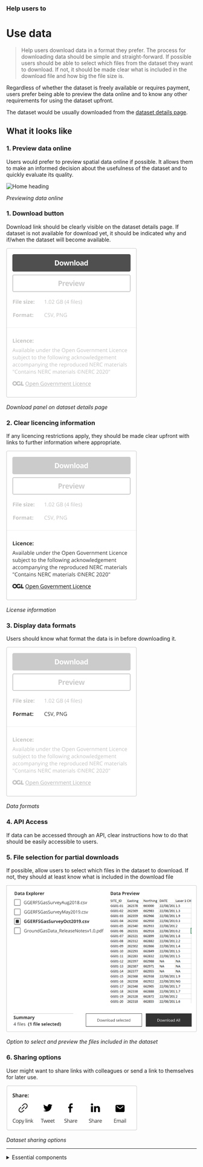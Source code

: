 ### Help users to
# Use data

> Help users download data in a format they prefer. The process for downloading data should be simple and straight-forward. If possible users should be able to select which files from the dataset they want to download. If not, it should be made clear what is included in the download file and how big the file size is.

Regardless of whether the dataset is freely available or requires payment, users prefer being able to preview the data online and to know any other requirements for using the dataset upfront.

The dataset would be usually downloaded from the [dataset details page](/main-content/pages/dataset-details).

## What it looks like

### 1. Preview data online

Users would prefer to preview spatial data online if possible. It allows them to make an informed decision about the usefulness of the dataset and to quickly evaluate its quality.

<div class="image-container">

![Home heading](../../_media/overview/.png)

*Previewing data online*

</div>

### 1. Download button

Download link should be clearly visible on the dataset details page. If dataset is not available for download yet, it should be  indicated why and if/when the dataset will become available.

<div class="image-container">

![Google results](../../_media/use-data/download-panel.png)

*Download panel on dataset details page*

</div>

### 2. Clear licencing information

If any licencing restrictions apply, they should be made clear upfront with links to further information where appropriate.

<div class="image-container">

![Google results](../../_media/use-data/license.png)

*License information*

</div>

### 3. Display data formats

Users should know what format the data is in before downloading it.

<div class="image-container">

![Google results](../../_media/use-data/format.png)

*Data formats*

</div>

### 4. API Access

If data can be accessed through an API, clear instructions how to do that should be easily accessible to users.

### 5. File selection for partial downloads

If possible, allow users to select which files in the dataset to download. If not, they should at least know what is included in the download file

<div class="image-container">

![Google results](../../_media/use-data/data-preview.png)

*Option to select and preview the files included in the dataset*

</div>

### 6. Sharing options

User might want to share links with colleagues or send a link to themselves for later use.

<div class="image-container">

![Google results](../../_media/use-data/share-panel.png)

*Dataset sharing options*

</div>

---

<!-- Additional information can be presented in dropdown menus -->

<details>
<summary>Essential components</summary>
<br>

Below is a checklist of components/information that are relevant for this task.

These components can be arranged in many ways, but the ones with highest relevance should be the most visible/accessible.

?> 1 - high relevance, 2 - medium relevance, 3 - low relevance

<!-- Table of component start -->

| Component       | Description                                                    | Relevance |
|-----------------|----------------------------------------------------------------|:---------:|
| Download button | Download link or instructions how to access data               |     1     |
| Data formats    | What formats is the data provided in?                          |     1     |
| Sharing options | Share, email or copy the dataset url                           |     2     |
| Data preview    | Preview all or parts of a dataset online before downloading it |     2     |
| Licence details | Are there any limitation on how the data can be used?          |     1     |

</details>

